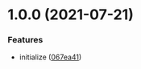 # 1.0.0 (2021-07-21)


### Features

* initialize ([067ea41](https://github.com/harry-chiu/e-mall/commit/067ea41d3e9bd75412fc0f159cee51f8da45ca65))
